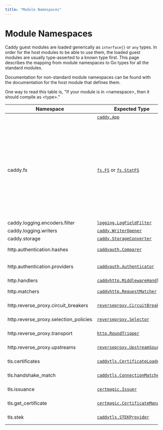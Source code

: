 ```yaml
---
title: "Module Namespaces"
---
```


# Module Namespaces

Caddy guest modules are loaded generically as `interface{}` or `any` types. In order for the host modules to be able to use them, the loaded guest modules are usually type-asserted to a known type first. This page describes the mapping from module namespaces to Go types for all the standard modules.

Documentation for non-standard module namespaces can be found with the documentation for the host module that defines them.

<aside class="tip">
	One way to read this table is, "If your module is in &lt;namespace&gt;, then it should compile as &lt;type&gt;."
</aside>

Namespace | Expected Type | Description | Notes
--------- | ------------- | ----------- | ----------
|         | [`caddy.App`](https://pkg.go.dev/github.com/caddyserver/caddy/v2?tab=doc#App) | Caddy app
caddy.fs | [`fs.FS`](https://pkg.go.dev/io/fs#FS) or [`fs.StatFS`](https://pkg.go.dev/io/fs#StatFS) | Virtual file system |  <i>⚠️ Experimental</i>. Some host modules may require more specific FS interfaces. We recommend that all `caddy.fs` modules implement the `fs.StatFS` interface if possible.
caddy.logging.encoders.filter | [`logging.LogFieldFilter`](https://pkg.go.dev/github.com/caddyserver/caddy/v2/modules/logging?tab=doc#LogFieldFilter) | Log field filter</i>
caddy.logging.writers | [`caddy.WriterOpener`](https://pkg.go.dev/github.com/caddyserver/caddy/v2?tab=doc#WriterOpener) | Log writers
caddy.storage | [`caddy.StorageConverter`](https://pkg.go.dev/github.com/caddyserver/caddy/v2?tab=doc#StorageConverter) | Storage backends
http.authentication.hashes | [`caddyauth.Comparer`](https://pkg.go.dev/github.com/caddyserver/caddy/v2/modules/caddyhttp/caddyauth?tab=doc#Comparer) | Password hashers/comparers
http.authentication.providers | [`caddyauth.Authenticator`](https://pkg.go.dev/github.com/caddyserver/caddy/v2/modules/caddyhttp/caddyauth?tab=doc#Authenticator) | HTTP authentication providers
http.handlers | [`caddyhttp.MiddlewareHandler`](https://pkg.go.dev/github.com/caddyserver/caddy/v2/modules/caddyhttp?tab=doc#MiddlewareHandler) | HTTP handlers
http.matchers | [`caddyhttp.RequestMatcher`](https://pkg.go.dev/github.com/caddyserver/caddy/v2/modules/caddyhttp?tab=doc#RequestMatcher) | HTTP request matchers<br>
http.reverse_proxy.circuit_breakers | [`reverseproxy.CircuitBreaker`](https://pkg.go.dev/github.com/caddyserver/caddy/v2/modules/caddyhttp/reverseproxy?tab=doc#CircuitBreaker) | Reverse proxy circuit breakers
http.reverse_proxy.selection_policies | [`reverseproxy.Selector`](https://pkg.go.dev/github.com/caddyserver/caddy/v2/modules/caddyhttp/reverseproxy?tab=doc#Selector) | Load balancing selection policies<br>
http.reverse_proxy.transport | [`http.RoundTripper`](https://pkg.go.dev/net/http?tab=doc#RoundTripper) | HTTP reverse proxy transports
http.reverse_proxy.upstreams | [`reverseproxy.UpstreamSource`](https://pkg.go.dev/github.com/caddyserver/caddy/v2/modules/caddyhttp/reverseproxy?tab=doc#UpstreamSource) | Dynamic upstream source | <i>⚠️ Experimental</i>
tls.certificates | [`caddytls.CertificateLoader`](https://pkg.go.dev/github.com/caddyserver/caddy/v2/modules/caddytls?tab=doc#CertificateLoader) | TLS certificate source</i>
tls.handshake_match | [`caddytls.ConnectionMatcher`](https://pkg.go.dev/github.com/caddyserver/caddy/v2/modules/caddytls?tab=doc#ConnectionMatcher) | TLS connection matcher</i>
tls.issuance | [`certmagic.Issuer`](https://pkg.go.dev/github.com/caddyserver/certmagic?tab=doc#Issuer) | TLS certificate issuer<br>
tls.get_certificate | [`certmagic.CertificateManager`](https://pkg.go.dev/github.com/caddyserver/certmagic?tab=doc#CertificateManager) | TLS certificate manager | <i>⚠️ Experimental</i>
tls.stek | [`caddytls.STEKProvider`](https://pkg.go.dev/github.com/caddyserver/caddy/v2/modules/caddytls?tab=doc#STEKProvider) | TLS session ticket key source</i>
